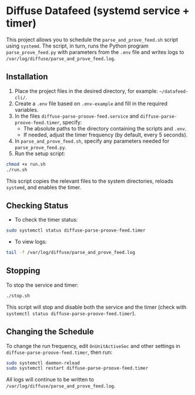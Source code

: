 # Diffuse Datafeed (systemd service + timer)

This project allows you to schedule the `parse_and_prove_feed.sh` script using `systemd`. The script, in turn, runs the Python program `parse_prove_feed.py` with parameters from the `.env` file and writes logs to `/var/log/diffuse/parse_and_prove_feed.log`.

## Installation

1. Place the project files in the desired directory, for example: `~/datafeed-cli/`.
2. Create a `.env` file based on `.env-example` and fill in the required variables.
3. In the files `diffuse-parse-proove-feed.service` and `diffuse-parse-proove-feed.timer`, specify:
   - The absolute paths to the directory containing the scripts and `.env`.
   - If needed, adjust the timer frequency (by default, every 5 seconds).
4. In `parse_and_prove_feed.sh`, specify any parameters needed for `parse_prove_feed.py`.
5. Run the setup script:

```bash
chmod +x run.sh
./run.sh
```

This script copies the relevant files to the system directories, reloads `systemd`, and enables the timer.

## Checking Status

- To check the timer status:

```bash
sudo systemctl status diffuse-parse-proove-feed.timer
```

- To view logs:

```bash
tail -f /var/log/diffuse/parse_and_prove_feed.log
```

## Stopping

To stop the service and timer:

```bash
./stop.sh
```

This script will stop and disable both the service and the timer (check with `systemctl status diffuse-parse-proove-feed.timer`).

## Changing the Schedule

To change the run frequency, edit `OnUnitActiveSec` and other settings in `diffuse-parse-proove-feed.timer`, then run:

```bash
sudo systemctl daemon-reload
sudo systemctl restart diffuse-parse-proove-feed.timer
```

All logs will continue to be written to `/var/log/diffuse/parse_and_prove_feed.log`.
